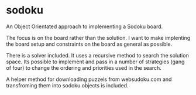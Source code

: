 # sodoku
An Object Orientated approach to implementing a Sodoku board.

The focus is on the board rather than the solution.  I want to
make implenting the board setup and constraints on the board as
general as possible.

There is a solver included.  It uses a recursive method to search
the solution space.  Its possible to implement and pass in
a number of strategies (gang of four) to change the ordering and
priorities used in the search.

A helper method for downloading puzzels from websudoku.com and
transfroming them into sodoku objects is included.
